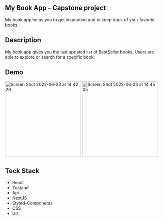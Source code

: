 

## My Book App - Capstone project

 My book app helps you to get inspiration and to keep track of your favorite books. 

## Description

My book app gives you the last updated list of BestSeller books. Users are able to explore or search for a specific book.

## Demo

<img width="250" alt="Screen Shot 2022-06-23 at 14 42 29" src="https://user-images.githubusercontent.com/47370165/175301091-b66ce4e9-6ffa-471e-9fea-1dcb2ed5ace3.png" >   <img width="250" alt="Screen Shot 2022-06-23 at 14 45 05" src="https://user-images.githubusercontent.com/47370165/175301630-a6774cfe-ee88-40bd-8467-e3af61c2fbf3.png">


## Teck Stack

- React
- Zustand
- Api
- NextJS
- Styled-Components
- CSS
- Git


